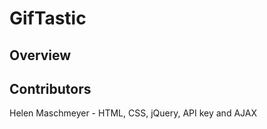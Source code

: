 # GifTastic

## Overview


## Contributors 

Helen Maschmeyer - HTML, CSS, jQuery, API key and AJAX

